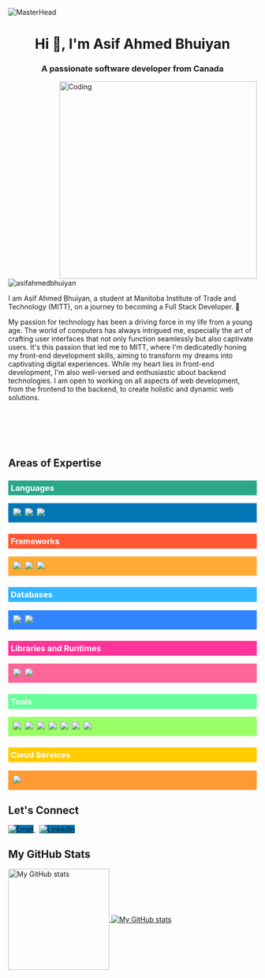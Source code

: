 ![MasterHead](https://hbr.org/resources/images/article_assets/2021/06/Jun21_26_1221368566_1159233041_1219183183.gif)

<h1 align="center">Hi 👋, I'm Asif Ahmed Bhuiyan</h1>
<h3 align="center">A passionate software developer from Canada</h3>

<img align="right" alt="Coding" width="400" src="https://cdn.dribbble.com/users/1162077/screenshots/3848914/programmer.gif">

<p align="left"> 
  <img src="https://komarev.com/ghpvc/?username=asifahmedbhuiyan&label=Profile%20views&color=0e75b6&style=flat" alt="asifahmedbhuiyan" />
</p>

<p align="left">I am Asif Ahmed Bhuiyan, a student at Manitoba Institute of Trade and Technology (MITT), on a journey to becoming a Full Stack Developer. 🚀</p>

<p align="left">My passion for technology has been a driving force in my life from a young age. The world of computers has always intrigued me, especially the art of crafting user interfaces that not only function seamlessly but also captivate users. It's this passion that led me to MITT, where I'm dedicatedly honing my front-end development skills, aiming to transform my dreams into captivating digital experiences. While my heart lies in front-end development, I'm also well-versed and enthusiastic about backend technologies. I am open to working on all aspects of web development, from the frontend to the backend, to create holistic and dynamic web solutions.</p>

<br></br><br></br>

<h2 align="left">Areas of Expertise</h2>
<p align="left">
<h3 align="left" style="background-color: #2aa889; padding: 5px; color: white;">Languages</h3>
<p align="left" style="background-color: #0077b5; padding: 10px; color: #333;">
  <img src="https://img.shields.io/badge/code-C%23-informational?style=for-the-badge&logo=csharp&logoColor=white&color=2aa889"/>&nbsp;
  <img src="https://img.shields.io/badge/code-Javascript-informational?style=for-the-badge&logo=javascript&logoColor=white&color=2aa889"/>&nbsp;
  <img src="https://img.shields.io/badge/web-HTML%2FCSS-informational?style=for-the-badge&logo=html5&logoColor=white&color=2aa889"/>&nbsp;
</p>

<h3 align="left" style="background-color: #ff5733; padding: 5px; color: white;">Frameworks</h3>
<p align="left" style="background-color: #ffab33; padding: 10px; color: #333;">
  <img src="https://img.shields.io/badge/framework-.NET%20Core-informational?style=for-the-badge&logo=.net&logoColor=white&color=ff5733"/>&nbsp;
  <img src="https://img.shields.io/badge/framework-ASP.NET%20MVC-informational?style=for-the-badge&logo=mvc&logoColor=white&color=ff5733"/>&nbsp;
  <img src="https://img.shields.io/badge/framework-Entity%20Framework-informational?style=for-the-badge&logo=.net&logoColor=white&color=ff5733"/>&nbsp;
</p>

<h3 align="left" style="background-color: #33b5ff; padding: 5px; color: white;">Databases</h3>
<p align="left" style="background-color: #3385ff; padding: 10px; color: #333;">
  <img src="https://img.shields.io/badge/database-SQL-informational?style=for-the-badge&logo=sql&logoColor=white&color=33b5ff"/>&nbsp;
  <img src="https://img.shields.io/badge/database-SQL%20Server-informational?style=for-the-badge&logo=sql&logoColor=white&color=33b5ff"/>&nbsp;
</p>

<h3 align="left" style="background-color: #ff3399; padding: 5px; color: white;">Libraries and Runtimes</h3>
<p align="left" style="background-color: #ff6699; padding: 10px; color: #333;">
  <img src="https://img.shields.io/badge/library-React.js-informational?style=for-the-badge&logo=react&logoColor=white&color=ff3399"/>&nbsp;
  <img src="https://img.shields.io/badge/runtime-Node.js-informational?style=for-the-badge&logo=node.js&logoColor=white&color=ff3399"/>&nbsp;
</p>

<h3 align="left" style="background-color: #66ff99; padding: 5px; color: white;">Tools</h3> <!-- Updated background color -->
<p align="left" style="background-color: #99ff66; padding: 10px; color: #333;"> <!-- Updated background color -->
  <img src="https://img.shields.io/badge/tool-Visual%20Studio-informational?style=for-the-badge&logo=visualstudio&logoColor=white&color=66ff99"/>&nbsp; <!-- Updated background color -->
  <img src="https://img.shields.io/badge/tool-VSCode-informational?style=for-the-badge&logo=visualstudiocode&logoColor=white&color=66ff99"/>&nbsp; <!-- Updated background color -->
  <img src="https://img.shields.io/badge/tool-Azure%20Data%20Studio-informational?style=for-the-badge&logo=azuredatastudio&logoColor=white&color=66ff99"/>&nbsp; <!-- Updated background color -->
  <img src="https://img.shields.io/badge/tool-NuGet-informational?style=for-the-badge&logo=nuget&logoColor=white&color=66ff99"/>&nbsp; <!-- Updated background color -->
  <img src="https://img.shields.io/badge/tool-NPM-informational?style=for-the-badge&logo=npm&logoColor=white&color=66ff99"/>&nbsp; <!-- Updated background color -->
  <img src="https://img.shields.io/badge/tool-Git-informational?style=for-the-badge&logo=git&logoColor=white&color=66ff99"/>&nbsp; <!-- Updated background color -->
  <img src="https://img.shields.io/badge/tool-GitHub-informational?style=for-the-badge&logo=github&logoColor=white&color=66ff99"/>&nbsp; <!-- Updated background color -->
</p>

<h3 align="left" style="background-color: #ffcc00; padding: 5px; color: white;">Cloud Services</h3>
<p align="left" style="background-color: #ff9933; padding: 10px; color: #333;">
  <img src="https://img.shields.io/badge/cloud-Microsoft%20Azure-informational?style=for-the-badge&logo=microsoftazure&logoColor=white&color=ffcc00"/>&nbsp;
</p>









<h2 align="left">Let's Connect</h2>
<p align="left">
  <a href="mailto:asifbhuiyan132@gmail.com">
    <img src="https://img.shields.io/badge/Email-asifbhuiyan132%40gmail.com-0077b5?style=for-the-badge&logo=gmail&logoColor=white" alt="Email" style="background-color: #0077b5;">
  </a>&nbsp;
  <a href="https://www.linkedin.com/in/asif-ahmed-bhuiyan-75136912a/">
    <img src="https://img.shields.io/badge/LinkedIn-Asif%20Ahmed%20Bhuiyan-0077b5?style=for-the-badge&logo=linkedin&logoColor=white" alt="LinkedIn" style="background-color: #0077b5;">
  </a>
</p>


<h2 align="left">My GitHub Stats</h2>
<a href="https://github.com/AsifAhmedBhuiyan">
  <img height="205px" align="center" src="https://github-readme-stats.vercel.app/api?username=AsifAhmedBhuiyan&theme=vue&show_icons=true" alt="My GitHub stats" />
</a>

<a href="https://github.com/AsifAhmedBhuiyan">
  <img align="center" src="https://github-readme-stats.vercel.app/api/top-langs/?username=AsifAhmedBhuiyan&theme=vue&hide=Ruby&show_icons=true&langs_count=6" alt="My GitHub stats"/>
</a>

